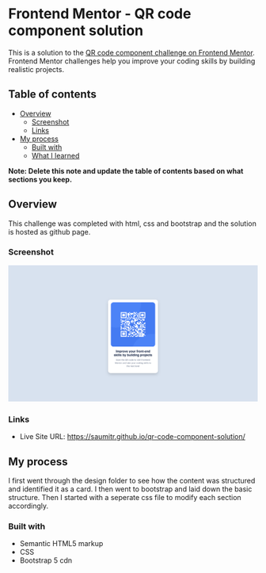 # Frontend Mentor - QR code component solution

This is a solution to the [QR code component challenge on Frontend Mentor](https://www.frontendmentor.io/challenges/qr-code-component-iux_sIO_H). Frontend Mentor challenges help you improve your coding skills by building realistic projects. 

## Table of contents

- [Overview](#overview)
  - [Screenshot](#screenshot)
  - [Links](#links)
- [My process](#my-process)
  - [Built with](#built-with)
  - [What I learned](#what-i-learned)
  
**Note: Delete this note and update the table of contents based on what sections you keep.**

## Overview

This challenge was completed with html, css and bootstrap and the solution is hosted as github page.

### Screenshot

![](./screenshot.png)


### Links

- Live Site URL: https://saumitr.github.io/qr-code-component-solution/

## My process

I first went through the design folder to see how the content was structured and identified it as a card. I then went to bootstrap and laid down the basic structure. Then I started with a seperate css file to modify each section accordingly.

### Built with

- Semantic HTML5 markup
- CSS
- Bootstrap 5 cdn



